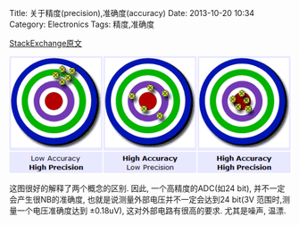 Title: 关于精度(precision),准确度(accuracy)
Date: 2013-10-20 10:34
Category: Electronics
Tags: 精度,准确度

[StackExchange原文](http://electronics.stackexchange.com/questions/44758/ultra-low-noise-reference-and-supply-voltage-with-multiple-ldos-in-parallel)

![Accuracy and Precision](../images/关于精度precision准确度accuracy/1.png)

这图很好的解释了两个概念的区别.
因此, 一个高精度的ADC(如24 bit), 并不一定会产生很NB的准确度, 也就是说测量外部电压并不一定会达到24 bit(3V 范围时,测量一个电压准确度达到 ±0.18uV), 这对外部电路有很高的要求. 尤其是噪声, 温漂.
